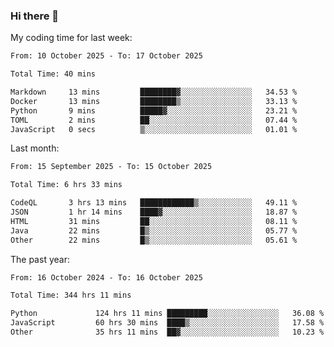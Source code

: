 ### Hi there 👋

My coding time for last week:

<!--START_SECTION:week-->

```txt
From: 10 October 2025 - To: 17 October 2025

Total Time: 40 mins

Markdown     13 mins         ████████▓░░░░░░░░░░░░░░░░   34.53 %
Docker       13 mins         ████████▒░░░░░░░░░░░░░░░░   33.13 %
Python       9 mins          █████▓░░░░░░░░░░░░░░░░░░░   23.21 %
TOML         2 mins          ██░░░░░░░░░░░░░░░░░░░░░░░   07.44 %
JavaScript   0 secs          ▒░░░░░░░░░░░░░░░░░░░░░░░░   01.01 %
```

<!--END_SECTION:week-->

Last month:

<!--START_SECTION:month-->

```txt
From: 15 September 2025 - To: 15 October 2025

Total Time: 6 hrs 33 mins

CodeQL       3 hrs 13 mins   ████████████▒░░░░░░░░░░░░   49.11 %
JSON         1 hr 14 mins    ████▓░░░░░░░░░░░░░░░░░░░░   18.87 %
HTML         31 mins         ██░░░░░░░░░░░░░░░░░░░░░░░   08.11 %
Java         22 mins         █▒░░░░░░░░░░░░░░░░░░░░░░░   05.77 %
Other        22 mins         █▒░░░░░░░░░░░░░░░░░░░░░░░   05.61 %
```

<!--END_SECTION:month-->

The past year:

<!--START_SECTION:year-->

```txt
From: 16 October 2024 - To: 16 October 2025

Total Time: 344 hrs 11 mins

Python             124 hrs 11 mins █████████░░░░░░░░░░░░░░░░   36.08 %
JavaScript         60 hrs 30 mins  ████▒░░░░░░░░░░░░░░░░░░░░   17.58 %
Other              35 hrs 11 mins  ██▓░░░░░░░░░░░░░░░░░░░░░░   10.23 %
```

<!--END_SECTION:year-->
